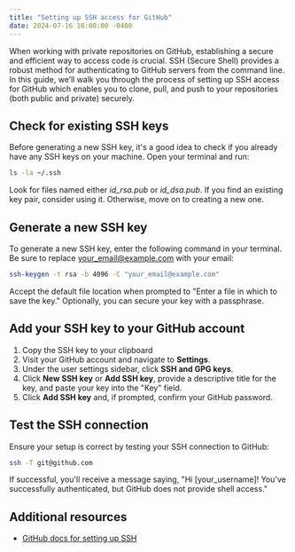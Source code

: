 ```yaml
---
title: "Setting up SSH access for GitHub"
date: 2024-07-16 16:00:00 -0400
---
```


When working with private repositories on GitHub, establishing a secure and efficient way to access code is crucial. SSH (Secure Shell) provides a robust method for authenticating to GitHub servers from the command line. In this guide, we’ll walk you through the process of setting up SSH access for GitHub which enables you to clone, pull, and push to your repositories (both public and private) securely.

## Check for existing SSH keys
Before generating a new SSH key, it's a good idea to check if you already have any SSH keys on your machine. Open your terminal and run:

```bash
ls -la ~/.ssh
```

Look for files named either _id_rsa.pub_ or _id_dsa.pub_. If you find an existing key pair, consider using it. Otherwise, move on to creating a new one.

## Generate a new SSH key

To generate a new SSH key, enter the following command in your terminal. Be sure to replace your_email@example.com with your email:

```bash
ssh-keygen -t rsa -b 4096 -C "your_email@example.com"
```

Accept the default file location when prompted to "Enter a file in which to save the key." Optionally, you can secure your key with a passphrase.

## Add your SSH key to your GitHub account

1. Copy the SSH key to your clipboard
2. Visit your GitHub account and navigate to **Settings**.
3. Under the user settings sidebar, click **SSH and GPG keys**.
4. Click **New SSH key** or **Add SSH key**, provide a descriptive title for the key, and paste your key into the "Key" field.
5. Click **Add SSH key** and, if prompted, confirm your GitHub password.

## Test the SSH connection

Ensure your setup is correct by testing your SSH connection to GitHub:

```bash
ssh -T git@github.com
```

If successful, you'll receive a message saying, "Hi [your_username]! You've successfully authenticated, but GitHub does not provide shell access."

## Additional resources
- [GitHub docs for setting up SSH](https://docs.github.com/en/authentication/connecting-to-github-with-ssh/about-ssh)